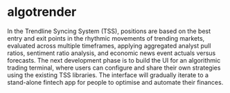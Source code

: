 # algotrender
In the Trendline Syncing System (TSS), positions are based on the best entry and exit points in the rhythmic movements of trending markets, evaluated across multiple timeframes, applying aggregated analyst pull ratios, sentiment ratio analysis, and economic news event actuals versus forecasts.
The next development phase is to build the UI for an algorithmic trading terminal, where users can configure and share their own strategies using the existing TSS libraries. The interface will gradually iterate to a stand-alone fintech app for people to optimise and automate their finances.
